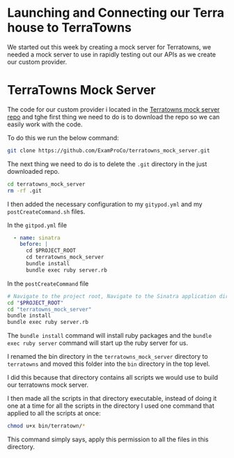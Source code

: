 # Launching and Connecting our Terra house to TerraTowns

We started out this week by creating a mock server for Terratowns, we needed a mock server to use in rapidly testing out our APIs as we create our custom provider.

# TerraTowns Mock Server

The code for our custom provider i located in the [Terratowns mock server repo](https://github.com/ExamProCo/terratowns_mock_server) and tghe first thing we need to do is to download the repo so we can easily work with the code.

To do this we run the below command:

```sh
git clone https://github.com/ExamProCo/terratowns_mock_server.git
```

The next thing we need to do is to delete the `.git` directory in the just downloaded repo.

```sh
cd terratowns_mock_server
rm -rf .git
```

I then added the necessary configuration to my `gitypod.yml` and my `postCreateCommand.sh` files.

In the `gitpod.yml` file
```yml
  - name: sinatra
    before: | 
      cd $PROJECT_ROOT
      cd terratowns_mock_server
      bundle install
      bundle exec ruby server.rb 
```

In the `postCreateCommand` file

```sh
# Navigate to the project root, Navigate to the Sinatra application directory Install dependencies & start the Sinatra server
cd "$PROJECT_ROOT"
cd "terratowns_mock_server"
bundle install
bundle exec ruby server.rb
```

The `bundle install` command will install ruby packages and the `bundle exec ruby server` command will start up the ruby server for us.

I renamed the bin directory in the `terratowns_mock_server` directory to `terratowns` and moved this folder into the `bin` directory in the top level.

I did this because that directory contains all scripts we would use to build our terratowns mock server.

I then made all the scripts in that directory executable, instead of doing it one at a time for all the scripts in the directory I used one command that applied to all the scripts at once:

```sh
chmod u+x bin/terratown/*
```

This command simply says, apply this permission to all the files in this directory.

